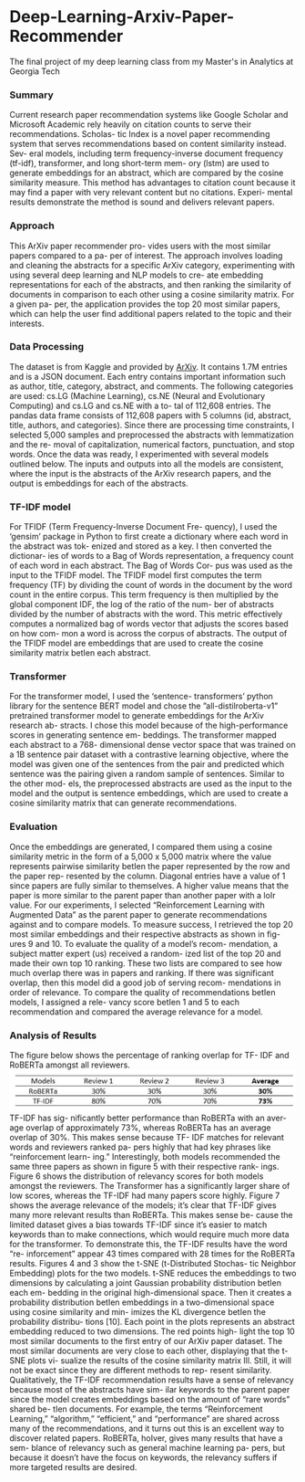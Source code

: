 # Deep-Learning-Arxiv-Paper-Recommender
The final project of my deep learning class from my Master's in Analytics at Georgia Tech

### Summary
Current research paper recommendation systems like
Google Scholar and Microsoft Academic rely heavily on
citation counts to serve their recommendations. Scholas-
tic Index is a novel paper recommending system that serves
recommendations based on content similarity instead. Sev-
eral models, including term frequency-inverse document
frequency (tf-idf), transformer, and long short-term mem-
ory (lstm) are used to generate embeddings for an abstract,
which are compared by the cosine similarity measure. This
method has advantages to citation count because it may find
a paper with very relevant content but no citations. Experi-
mental results demonstrate the method is sound and delivers
relevant papers.

### Approach
This ArXiv paper recommender pro-
vides users with the most similar papers compared to a pa-
per of interest. The approach involves loading and cleaning
the abstracts for a specific ArXiv category, experimenting
with using several deep learning and NLP models to cre-
ate embedding representations for each of the abstracts, and
then ranking the similarity of documents in comparison to
each other using a cosine similarity matrix. For a given pa-
per, the application provides the top 20 most similar papers,
which can help the user find additional papers related to the
topic and their interests.

### Data Processing
The dataset is from Kaggle and provided by [ArXiv](https://www.kaggle.com/datasets/Cornell-University/arxiv).
It contains 1.7M entries and is a JSON document. Each
entry contains important information such as author, title,
category, abstract, and comments. The following
categories are used: cs.LG (Machine Learning), cs.NE (Neural and
Evolutionary Computing) and cs.LG and cs.NE with a to-
tal of 112,608 entries. The pandas data frame consists of
112,608 papers with 5 columns (id, abstract, title, authors,
and categories). Since there are processing time constraints, I selected 5,000 samples and
preprocessed the abstracts with lemmatization and the re-
moval of capitalization, numerical factors, punctuation, and
stop words.
Once the data was ready, I experimented with several
models outlined below. The inputs and outputs into all the
models are consistent, where the input is the abstracts of
the ArXiv research papers, and the output is embeddings
for each of the abstracts.

### TF-IDF model
For TFIDF (Term Frequency-Inverse Document Fre-
quency), I used the ‘gensim’ package in Python to first create a dictionary where each word in the abstract was tok-
enized and stored as a key. I then converted the dictionar-
ies of words to a Bag of Words representation, a frequency
count of each word in each abstract. The Bag of Words Cor-
pus was used as the input to the TFIDF model. The TFIDF
model first computes the term frequency (TF) by dividing
the count of words in the document by the word count in
the entire corpus. This term frequency is then multiplied by
the global component IDF, the log of the ratio of the num-
ber of abstracts divided by the number of abstracts with the
word. This metric effectively computes a normalized bag
of words vector that adjusts the scores based on how com-
mon a word is across the corpus of abstracts. The output of
the TFIDF model are embeddings that are used to create the
cosine similarity matrix betIen each abstract.

### Transformer
For the transformer model, I used the ‘sentence-
transformers’ python library for the sentence BERT model
and chose the ”all-distilroberta-v1” pretrained transformer
model to generate embeddings for the ArXiv research ab-
stracts. I chose this model because
of the high-performance scores in generating sentence em-
beddings. The transformer mapped each abstract to a 768-
dimensional dense vector space that was trained on a 1B
sentence pair dataset with a contrastive learning objective,
where the model was given one of the sentences from the
pair and predicted which sentence was the pairing given
a random sample of sentences. Similar to the other mod-
els, the preprocessed abstracts are used as the input to the
model and the output is sentence embeddings, which are
used to create a cosine similarity matrix that can generate
recommendations.

### Evaluation
Once the embeddings are generated, I compared them
using a cosine similarity metric in the form of a 5,000 x
5,000 matrix where the value represents pairwise similarity
betIen the paper represented by the row and the paper rep-
resented by the column. Diagonal entries have a value of 1
since papers are fully similar to themselves. A higher value
means that the paper is more similar to the parent paper than
another paper with a loIr value. For our experiments, I
selected “Reinforcement Learning with Augmented Data”
as the parent paper to generate recommendations against
and to compare models.
To measure success, I retrieved the top 20 most similar
embeddings and their respective abstracts as shown in fig-
ures 9 and 10. To evaluate the quality of a model’s recom-
mendation, a subject matter expert (us) received a random-
ized list of the top 20 and made their own top 10 ranking.
These two lists are compared to see how much overlap
there was in papers and ranking. If there was significant
overlap, then this model did a good job of serving recom-
mendations in order of relevance. To compare the quality
of recommendations betIen models, I assigned a rele-
vancy score betIen 1 and 5 to each recommendation and
compared the average relevance for a model.

### Analysis of Results
The figure below shows the percentage of ranking overlap for TF-
IDF and RoBERTa amongst all reviewers. 
![Overlap!](/img/f8overlap.png)
TF-IDF has sig-
nificantly better performance than RoBERTa with an aver-
age overlap of approximately 73%, whereas RoBERTa has
an average overlap of 30%. This makes sense because TF-
IDF matches for relevant words and reviewers ranked pa-
pers highly that had key phrases like “reinforcement learn-
ing.” Interestingly, both models recommended the same
three papers as shown in figure 5 with their respective rank-
ings.
Figure 6 shows the distribution of relevancy scores for
both models amongst the reviewers. The Transformer has a
significantly larger share of low scores, whereas the TF-IDF
had many papers score highly. Figure 7 shows the average
relevance of the models; it’s clear that TF-IDF gives many
more relevant results than RoBERTa. This makes sense be-
cause the limited dataset gives a bias towards TF-IDF since
it’s easier to match keywords than to make connections,
which would require much more data for the transformer.
To demonstrate this, the TF-IDF results have the word “re-
inforcement” appear 43 times compared with 28 times for
the RoBERTa results.
Figures 4 and 3 show the t-SNE (t-Distributed Stochas-
tic Neighbor Embedding) plots for the two models. t-SNE
reduces the embeddings to two dimensions by calculating
a joint Gaussian probability distribution betIen each em-
bedding in the original high-dimensional space. Then it
creates a probability distribution betIen embeddings in
a two-dimensional space using cosine similarity and min-
imizes the KL divergence betIen the probability distribu-
tions [10]. Each point in the plots represents an abstract
embedding reduced to two dimensions. The red points high-
light the top 10 most similar documents to the first entry of
our ArXiv paper dataset. The most similar documents are
very close to each other, displaying that the t-SNE plots vi-
sualize the results of the cosine similarity matrix Ill. Still,
it will not be exact since they are different methods to rep-
resent similarity.
Qualitatively, the TF-IDF recommendation results have a
sense of relevancy because most of the abstracts have sim-
ilar keywords to the parent paper since the model creates
embeddings based on the amount of “rare words” shared be-
tIen documents. For example, the terms “Reinforcement
Learning,” “algorithm,” “efficient,” and “performance” are
shared across many of the recommendations, and it turns
out this is an excellent way to discover related papers.
RoBERTa, hoIver, gives many results that have a sem-
blance of relevancy such as general machine learning pa-
pers, but because it doesn’t have the focus on keywords, the
relevancy suffers if more targeted results are desired.
